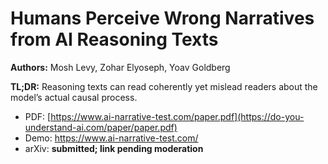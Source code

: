# Humans Perceive Wrong Narratives from AI Reasoning Texts

**Authors:** Mosh Levy, Zohar Elyoseph, Yoav Goldberg

**TL;DR:** Reasoning texts can read coherently yet mislead readers about the model’s actual causal process.

- PDF: [https://www.ai-narrative-test.com/paper.pdf](https://do-you-understand-ai.com/paper/paper.pdf)
- Demo: https://www.ai-narrative-test.com/
- arXiv: **submitted; link pending moderation**
